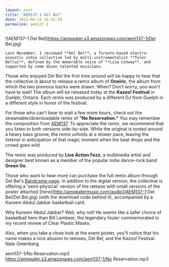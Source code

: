 ```yaml
---
layout: post
title: "AEM137-1 Del Bel"
date: 2012-04-14 16:42:50
permalink: aem137-1
---
```

![AEM137-1 Del Bel](https://ampeater.s3.amazonaws.com/aem137-1/Del Bel.jpg)

    Last November, I reviewed **Del Bel**, a Toronto-based electro-acoustic indie collective led by multi-instrumentalist **Tyler Belluz**, defined by the memorable voice of **Lisa Conway**, and supported by some dozen talented musicians.

Those who enjoyed Del Bel the first time around will be happy to hear that the collective is about to release a remix album of **Oneiric**, the album from which the two previous tracks were drawn. When? Don't worry, you won't have to wait! The album will be released today at the **Kazoo! Festival** in Guelph, Ontario. Each remix was produced by a different DJ from Guelph in a different style in honor of the festival.

For those who can't bear to wait a few more hours, check out the streamable/downloadable remix of **"No Reservation."** You may remember the composition from [AEM137](http://ampeatermusic.com/aem137). To appreciate the remix, we recommend that you listen to both versions side-by-side. While the original is rooted around a heavy bass groove, the remix unfolds at a slower pace, leaving the listener in anticipation of that magic moment when the beat drops and the crowd goes wild.

The remix was produced by **Live Action Fezz**, a multimedia artist and designer best known as a member of the popular indie dance-rock band **Green Go**.

Those who want to hear more can purchase the full remix album through Del Bel's [Bandcamp page](http://delbel.bandcamp.com/album/kareemix-abdel-jabbel). In addition to the digital version, the collective is offering a 'semi-physical' version of the release with small versions of the poster attached [here](http://ampeatermusic.com/audio1/AEM137-1 Del Bel/Del Bel.jpg) (with the download code behind it), accompanied by a Kareem Abdul Jabbar basketball card.

Why Kareem Abdul Jabbar? Well, why not! He seems like a safer choice of basketball hero than Bill Lambeer, the legendary fouler commemorated in my recent review of Clear Plastic Masks.

Also, when you take a close look at the event poster, you'll notice that his name makes a nice allusion to remixes, Del Bel, and the Kazoo! Festival. Nate Greenberg
  
  aem137-1/No Reservation.mp3
    https://ampeater.s3.amazonaws.com/aem137-1/No Reservation.mp3
    
    